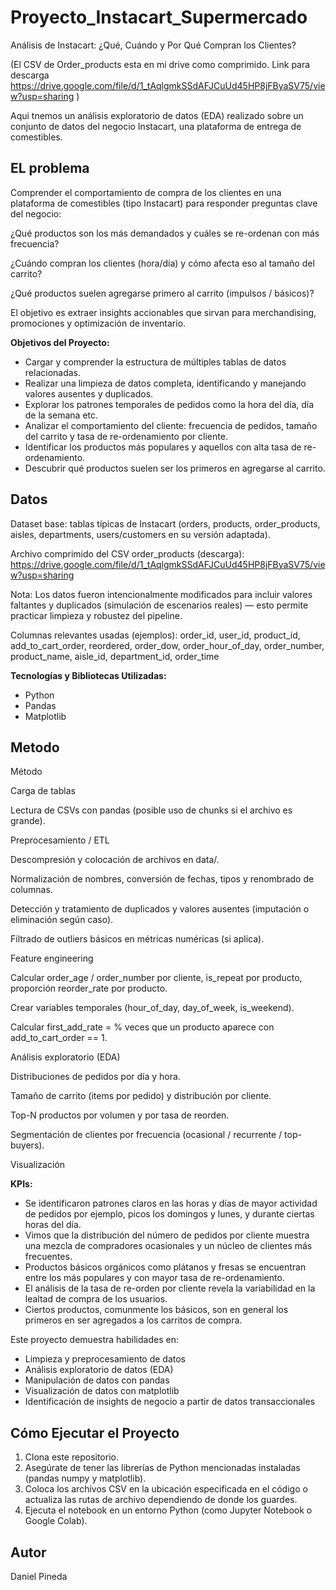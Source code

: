 # Proyecto_Instacart_Supermercado
Análisis de Instacart: ¿Qué, Cuándo y Por Qué Compran los Clientes?

(El CSV de Order_products esta en mi drive como comprimido. Link para descarga https://drive.google.com/file/d/1_tAqlgmkSSdAFJCuUd45HP8jFByaSV75/view?usp=sharing )

Aqui tnemos un análisis exploratorio de datos (EDA) realizado sobre un conjunto de datos del negocio Instacart, una plataforma de entrega de comestibles.

## EL problema
Comprender el comportamiento de compra de los clientes en una plataforma de comestibles (tipo Instacart) para responder preguntas clave del negocio:

¿Qué productos son los más demandados y cuáles se re-ordenan con más frecuencia?

¿Cuándo compran los clientes (hora/día) y cómo afecta eso al tamaño del carrito?

¿Qué productos suelen agregarse primero al carrito (impulsos / básicos)?

El objetivo es extraer insights accionables que sirvan para merchandising, promociones y optimización de inventario.

**Objetivos del Proyecto:**

*   Cargar y comprender la estructura de múltiples tablas de datos relacionadas.
*   Realizar una limpieza de datos completa, identificando y manejando valores ausentes y duplicados.
*   Explorar los patrones temporales de pedidos como la hora del día, día de la semana etc.
*   Analizar el comportamiento del cliente: frecuencia de pedidos, tamaño del carrito y tasa de re-ordenamiento por cliente.
*   Identificar los productos más populares y aquellos con alta tasa de re-ordenamiento.
*   Descubrir qué productos suelen ser los primeros en agregarse al carrito.

## Datos
Dataset base: tablas típicas de Instacart (orders, products, order_products, aisles, departments, users/customers en su versión adaptada).

Archivo comprimido del CSV order_products (descarga):
https://drive.google.com/file/d/1_tAqlgmkSSdAFJCuUd45HP8jFByaSV75/view?usp=sharing

Nota: Los datos fueron intencionalmente modificados para incluir valores faltantes y duplicados (simulación de escenarios reales) — esto permite practicar limpieza y robustez del pipeline.

Columnas relevantes usadas (ejemplos): order_id, user_id, product_id, add_to_cart_order, reordered, order_dow, order_hour_of_day, order_number, product_name, aisle_id, department_id, order_time

**Tecnologías y Bibliotecas Utilizadas:**

*   Python
*   Pandas 
*   Matplotlib 

## Metodo
Método

Carga de tablas

Lectura de CSVs con pandas (posible uso de chunks si el archivo es grande).

Preprocesamiento / ETL

Descompresión y colocación de archivos en data/.

Normalización de nombres, conversión de fechas, tipos y renombrado de columnas.

Detección y tratamiento de duplicados y valores ausentes (imputación o eliminación según caso).

Filtrado de outliers básicos en métricas numéricas (si aplica).

Feature engineering

Calcular order_age / order_number por cliente, is_repeat por producto, proporción reorder_rate por producto.

Crear variables temporales (hour_of_day, day_of_week, is_weekend).

Calcular first_add_rate = % veces que un producto aparece con add_to_cart_order == 1.

Análisis exploratorio (EDA)

Distribuciones de pedidos por día y hora.

Tamaño de carrito (items por pedido) y distribución por cliente.

Top-N productos por volumen y por tasa de reorden.

Segmentación de clientes por frecuencia (ocasional / recurrente / top-buyers).

Visualización


**KPIs:**

*   Se identificaron patrones claros en las horas y días de mayor actividad de pedidos por ejemplo, picos los domingos y lunes, y durante ciertas horas del día.
*   Vimos que la distribución del número de pedidos por cliente muestra una mezcla de compradores ocasionales y un núcleo de clientes más frecuentes.
*   Productos básicos orgánicos como plátanos y fresas se encuentran entre los más populares y con mayor tasa de re-ordenamiento.
*   El análisis de la tasa de re-orden por cliente revela la variabilidad en la lealtad de compra de los usuarios.
*   Ciertos productos, comunmente los básicos, son en general los primeros en ser agregados a los carritos de compra.

Este proyecto demuestra habilidades en:

*   Limpieza y preprocesamiento de datos
*   Análisis exploratorio de datos (EDA)
*   Manipulación de datos con pandas
*   Visualización de datos con matplotlib
*   Identificación de insights de negocio a partir de datos transaccionales

  ## Cómo Ejecutar el Proyecto

1.  Clona este repositorio.
2.  Asegúrate de tener las librerías de Python mencionadas instaladas (pandas numpy y matplotlib).
3.  Coloca los archivos CSV en la ubicación especificada en el código o actualiza las rutas de archivo dependiendo de donde los guardes.
4.  Ejecuta el notebook en un entorno Python (como Jupyter Notebook o Google Colab).

## Autor

Daniel Pineda
